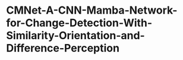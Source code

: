 # CMNet-A-CNN-Mamba-Network-for-Change-Detection-With-Similarity-Orientation-and-Difference-Perception